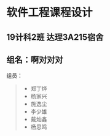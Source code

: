 # 软件工程课程设计

## 19计科2班 达理3A215宿舍

## 组名：啊对对对

组员：
> - 郑丁烨  
> - 杨家兴  
> - 施逸尘  
> - 李少雄  
> - 戴灿鑫
> - 杨思鸣  